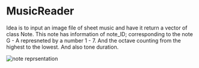 # MusicReader

Idea is to input an image file of sheet music and have it return a vector of class Note. 
This note has information of note_ID; corresponding to the note G - A represneted by a number 1 - 7. 
And the octave counting from the highest to the lowest.
And also tone duration.



![note reprsentation](note_reprsentation.jpg)